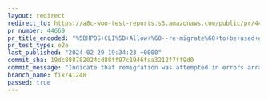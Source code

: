 ```yaml
---
layout: redirect
redirect_to: https://a8c-woo-test-reports.s3.amazonaws.com/public/pr/44669/e2e/index.html
pr_number: 44669
pr_title_encoded: "%5BHPOS+CLI%5D+Allow+%60--re-migrate%60+to+be+used+even+when+%60--verbose%60+is+not+set"
pr_test_type: e2e
last_published: "2024-02-29 19:34:23 +0000"
commit_sha: 19dc888782024cd88ff97c1946faa3212f7ff9d0
commit_message: "Indicate that remigration was attempted in errors array"
branch_name: fix/41248
passed: true
---
```

